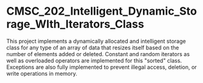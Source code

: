 # CMSC_202_Intelligent_Dynamic_Storage_WIth_Iterators_Class
This project implements a dynamically allocated and intelligent storage class for any type of an array of data that resizes itself based on the number of elements added or deleted. Constant and random iterators as well as overloaded operators are implemented for this "sorted" class. Exceptions are also fully implemented to prevent illegal access, deletion, or write operations in memory.
